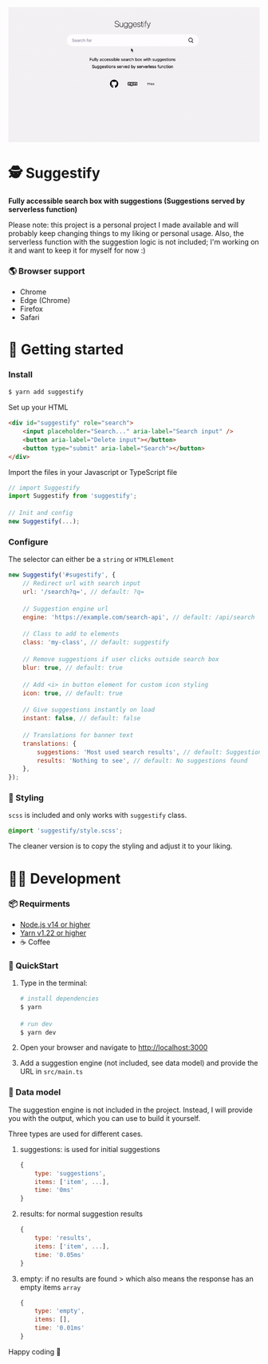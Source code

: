 ![](./suggestify.gif)

# 🕵 Suggestify

**Fully accessible search box with suggestions (Suggestions served by serverless function)**

Please note: this project is a personal project I made available and will probably keep changing things to my liking or personal usage. Also, the serverless function with the suggestion logic is not included; I'm working on it and want to keep it for myself for now :)

### 🌎 Browser support

-   Chrome
-   Edge (Chrome)
-   Firefox
-   Safari

# 🐎 Getting started

### Install

```bash
$ yarn add suggestify
```

Set up your HTML

```html
<div id="suggestify" role="search">
	<input placeholder="Search..." aria-label="Search input" />
	<button aria-label="Delete input"></button>
	<button type="submit" aria-label="Search"></button>
</div>
```

Import the files in your Javascript or TypeScript file

```js
// import Suggestify
import Suggestify from 'suggestify';

// Init and config
new Suggestify(...);
```

### Configure

The selector can either be a `string` or `HTMLElement`

```js
new Suggestify('#sugestify', {
	// Redirect url with search input
	url: '/search?q=', // default: ?q=

	// Suggestion engine url
	engine: 'https://example.com/search-api', // default: /api/search

	// Class to add to elements
	class: 'my-class', // default: suggestify

	// Remove suggestions if user clicks outside search box
	blur: true, // default: true

	// Add <i> in button element for custom icon styling
	icon: true, // default: true

	// Give suggestions instantly on load
	instant: false, // default: false

	// Translations for banner text
	translations: {
		suggestions: 'Most used search results', // default: Suggestions
		results: 'Nothing to see', // default: No suggestions found
	},
});
```

### 🎉 Styling

`scss` is included and only works with `suggestify` class.

```scss
@import 'suggestify/style.scss';
```

The cleaner version is to copy the styling and adjust it to your liking.

# 👨‍💻 Development

### 📦 Requirments

-   [Node.js v14 or higher](https://nodejs.org/en/)
-   [Yarn v1.22 or higher](https://yarnpkg.com/lang/en/)
-   ☕ Coffee

### 🏇 QuickStart

1. Type in the terminal:

    ```bash
    # install dependencies
    $ yarn

    # run dev
    $ yarn dev
    ```

2. Open your browser and navigate to [http://localhost:3000](http://localhost:3000)

3. Add a suggestion engine (not included, see data model) and provide the URL in `src/main.ts`

### 📐 Data model

The suggestion engine is not included in the project. Instead, I will provide you with the output, which you can use to build it yourself.

Three types are used for different cases.

1. suggestions: is used for initial suggestions

    ```js
    {
        type: 'suggestions',
        items: ['item', ...],
        time: '0ms'
    }
    ```

2. results: for normal suggestion results
    ```js
    {
        type: 'results',
        items: ['item', ...],
        time: '0.05ms'
    }
    ```
3. empty: if no results are found > which also means the response has an empty items `array`
    ```js
    {
        type: 'empty',
        items: [],
        time: '0.01ms'
    }
    ```

Happy coding 🎉
